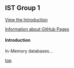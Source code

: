 ## IST Group 1

[View the Introduction](#introduction)

[Information about GitHub Pages](https://damapak.github.io/emergent_database_tech/github-pages-about.md)


#### Introduction
In-Memory databases...

[top](#ist-group-1)


